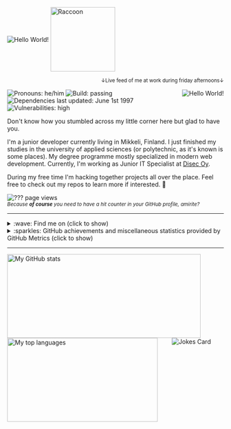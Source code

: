 <div>
    <img src="https://jaha1.mbnet.fi/kuvat/oie_cEqh0sjvGOAc.gif" align="center" alt="Hello World!" />
    <img src="https://media.giphy.com/media/oehyAgfgidCgg/source.gif" width="150" align="center" alt="Raccoon" />
</div>

<p align="right"><sub>&darr;Live feed of me at work during friday afternoons&darr;</sub></p>
<img src="https://jaha1.mbnet.fi/kuvat/coder.gif" align="right" alt="Hello World!" />

<p>
    <img src="https://img.shields.io/static/v1?label=Pronouns&message=he%2Fhim&style=plastic&cacheSeconds=7200" alt="Pronouns: he/him" />
    <img src="https://img.shields.io/static/v1?label=Build&message=passing&style=plastic&cacheSeconds=7200&color=success" alt="Build: passing" />
    <img src="https://img.shields.io/static/v1?label=Dependencies%20last%20updated&message=June%201st%201997&style=plastic&cacheSeconds=7200" alt="Dependencies last updated: June 1st 1997" />
    <br />
    <img src="https://img.shields.io/static/v1?label=Vulnerabilities&message=high&style=plastic&cacheSeconds=7200&color=red" alt="Vulnerabilities: high" />
</p>

Don't know how you stumbled across my little corner here but glad to have you.

I'm a junior developer currently living in Mikkeli, Finland. I just finished my studies in the university of applied sciences (or polytechnic, as it's known is some places). My degree programme mostly specialized in modern web development. Currently, I'm working as Junior IT Specialist at [Disec Oy](https://disec.fi/ "Disec Oy").

During my free time I'm hacking together projects all over the place. Feel free to check out my repos to learn more if interested. 🙂

<p>
    <img src="https://dyn.kissakala.fi:22392/latest.svg" alt="??? page views" />
    <br />
    <sub><em>Because <b>of course</b> you need to have a hit counter in your GitHub profile, amirite?</em></sub>
</p>

- - - -

<details>
    <summary>:wave: Find me on (click to show)</summary>
    <br />
    <a align="left" href="mailto:haiko.jani@gmail.com"><img src="https://img.shields.io/static/v1?label=&message=haiko.jani@gmail.com&color=D44638&labelColor=C6C6C6&style=flat&logo=gmail" alt="Email" /></a>
    &nbsp;
    <a align="left" href="https://t.me/JakeRaccoon"><img src="https://img.shields.io/static/v1?label=&message=JakeRaccoon&color=0088cc&style=flat&logo=telegram" alt="Telegram" /></a>
    &nbsp;
    <a align="left" href="https://www.facebook.com/jani.haiko.1/"><img src="https://img.shields.io/static/v1?label=&message=Jani%20Haiko&color=898F9C&style=flat&logo=facebook" alt="Facebook" /></a>
    &nbsp;
    <span align="left"><img src="https://img.shields.io/static/v1?label=&message=JaHa1%237282&color=2C2F33&style=flat&logo=discord" alt="Discord" /></span>
    &nbsp;
    <a align="left" href="https://steamcommunity.com/id/hiilivety/"><img src="https://img.shields.io/static/v1?label=&message=DisasterMaster&color=1b2838&style=flat&logo=steam" alt="Steam" /></a>
    &nbsp;
    <a align="left" href="https://www.linkedin.com/in/janihaiko/"><img src="https://img.shields.io/static/v1?label=LinkedIn&message=35&style=social&logo=linkedin" alt="LinkedIn" /></a>
</details>

<details>
    <summary>:sparkles: GitHub achievements and miscellaneous statistics provided by GitHub Metrics (click to show)</summary>
    <br />
    <img src="https://dyn.kissakala.fi:22394/ojaha065?base=0&config.timezone=Europe%2FHelsinki&config.twemoji=yes&config.gemoji=yes&config.animations=yes&retries=1&isocalendar=yes&isocalendar.duration=full-year&stars=yes&stars_limit=10&topics=yes&topics.sort=stars&topics.mode=mastered&topics.limit=0&people=yes&people.limit=25&people.shuffle=yes&achievements=yes&achievements.secrets=yes" alt="GitHub Metrics" />
</details>

- - - -

<img align="left" width="450" height="195" src="https://github-readme-stats.vercel.app/api?username=ojaha065&count_private=true&show_icons=true&theme=gruvbox&include_all_commits=true&hide=prs" alt="My GitHub stats" />
<img align="left" height="195" width="350" src="https://github-readme-stats.vercel.app/api/top-langs/?username=ojaha065&hide=ShaderLab,GLSL,HLSL&langs_count=10&layout=compact&hide_border=true&theme=gruvbox" alt="My top languages" />

<p align="center"><img src="https://readme-jokes.vercel.app/api" alt="Jokes Card" /></p>
